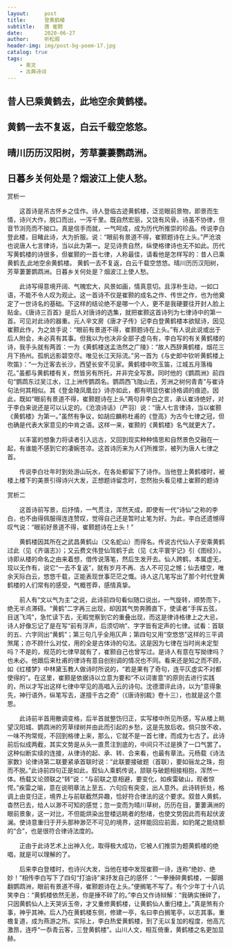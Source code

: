 ```yaml
---
layout:     post
title:      登黄鹤楼
subtitle:   唐 崔颢
date:       2020-06-27
author:     听松阁
header-img: img/post-bg-poem-17.jpg
catalog: true
tags:
    - 美文
    - 古典诗词
---
```


## 昔人已乘黄鹤去，此地空余黄鹤楼。

## 黄鹤一去不复返，白云千载空悠悠。

## 晴川历历汉阳树，芳草萋萋鹦鹉洲。

## 日暮乡关何处是？烟波江上使人愁。





赏析一



　　这首诗是吊古怀乡之佳作。诗人登临古迹黄鹤楼，泛览眼前景物，即景而生情，诗兴大作，脱口而出，一泻千里。既自然宏丽，又饶有风骨。诗虽不协律，但音节浏亮而不拗口。真是信手而就，一气呵成，成为历代所推崇的珍品。传说李白登此楼，目睹此诗，大为折服。说：“眼前有景道不得，崔颢题诗在上头。”严沧浪也说唐人七言律诗，当以此为第一。足见诗贵自然，纵使格律诗也无不如此。历代写黄鹤楼的诗很多，但崔颢的一首七律，人称最佳，请看他是怎样写的：昔人已乘黄鹤去,此地空余黄鹤楼。 黄鹤一去不复返，白云千载空悠悠。晴川历历汉阳树，芳草萋萋鹦鹉洲。日暮乡关何处是？烟波江上使人愁。



　　此诗写得意境开阔、气魄宏大，风景如画，情真意切。且淳朴生动，一如口语，不能不令人叹为观止。这一首诗不仅是崔颢的成名之作、传世之作，也为他奠定了一世诗名的基础。下这样的结论绝不是哪一个人，更不是我硬要往开封人脸上贴金。《唐诗三百首》是后人对唐诗的选集，就把崔颢这首诗列为七律诗中的第一首。可见对此诗的器重。元人辛文房《唐才子传》记李白登黄鹤楼本欲赋诗，因见崔颢此作，为之敛手说：“眼前有景道不得，崔颢题诗在上头。”有人说此说或出于后人附会，未必真有其事。但我以为也决非全部子虚乌有，李白写的有关黄鹤楼的诗，我手头就有两首：一为《黄鹤楼送孟浩然之广陵》：“故人西辞黄鹤楼，烟花三月下扬州。孤帆远影碧空尽。唯见长江天际流。”另一首为《与史郎中钦听黄鹤楼上吹笛》：“一为迁客去长沙，西望长安不见家。黄鹤楼中吹玉笛，江城五月落梅花。”虽都与黄鹤楼有关，然皆另有所托，并非完全写景。同时他的《鹦鹉洲》前四句“鹦鹉东过吴江水，江上洲传鹦鹉名。鹦鹉西飞陇山去，芳洲之树何青青”与崔诗句法何其相似。其《登金陵凤凰台》诗亦如此，都有明显仿崔诗格调的痕迹。因此，既如“眼前有景道不得，崔颢题诗在上头”两句非李白之言，承认崔诗绝好，对于李白来说还是可以认定的。《沧浪诗话》（严羽）说：“唐人七言律诗，当以崔颢《黄鹤楼》为第一。”虽然有争议，如胡应麟称杜甫的《登高》为古今七律之冠，但也确是代表大家意见的中肯之语。这样一来，崔颢的《黄鹤楼》名气就更大了。



　　以丰富的想象力将读者引入远古，又回到现实种种情思和自然景色交融在一起，有谁能不感到它的凄婉苍凉。这首诗历来为人们所推崇，被列为唐人七律之首。



　　传说李白壮年时到处游山玩水，在各处都留下了诗作。当他登上黄鹤楼时，被楼上楼下的美景引得诗兴大发，正想题诗留念时，忽然抬头看见楼上崔颢的题诗





赏析二



　　这首诗前写景，后抒情，一气贯注，浑然天成，即使有一代“诗仙”之称的李白，也不由得佩服得连连赞叹，觉得自己还是暂时止笔为好。为此，李白还遗憾得叹气说：“眼前好景道不得，崔颢题诗在上头！”



　　黄鹤楼因其所在之武昌黄鹤山（又名蛇山）而得名。传说古代仙人子安乘黄鹤过此（见《齐谐志》）；又云费文伟登仙驾鹤于此（见《太平寰宇记》引《图经》）。诗即从楼的命名之由来着想，借传说落笔，然后生发开去。仙人跨鹤，本属虚无，现以无作有，说它“一去不复返”，就有岁月不再、古人不可见之憾；仙去楼空，唯余天际白云，悠悠千载，正能表现世事茫茫之慨。诗人这几笔写出了那个时代登黄鹤楼的人们常有的感受，气概苍莽，感情真挚。



　　前人有“文以气为主”之说，此诗前四句看似随口说出，一气旋转，顺势而下，绝无半点滞碍。“黄鹤”二字再三出现，却因其气势奔腾直下，使读者“手挥五弦，目送飞鸿”，急忙读下去，无暇觉察到它的重叠出现，而这是律诗格律上之大忌，诗人好像忘记了是在写“前有浮声，后须切响”、字字皆有定声的七律。试看：首联的五、六字同出“黄鹤”；第三句几乎全用仄声；第四句又用“空悠悠”这样的三平调煞尾；亦不顾什么对仗，用的全是古体诗的句法。这是因为七律在当时尚未定型吗？不是的，规范的七律早就有了，崔颢自己也曾写过。是诗人有意在写拗律吗？也未必。他跟后来杜甫的律诗有意自创别调的情况也不同。看来还是知之而不顾，如《红楼梦》中林黛玉教人做诗时所说的，“若是果有了奇句，连平仄虚实不对都使得的”。在这里，崔颢是依据诗以立意为要和“不以词害意”的原则去进行实践的，所以才写出这样七律中罕见的高唱入云的诗句。沈德潜评此诗，以为“意得象先，神行语外，纵笔写去，遂擅千古之奇”（《唐诗别裁》卷十三），也就是这个意思。



　　此诗前半首用散调变格，后半首就整饬归正，实写楼中所见所感，写从楼上眺望汉阳城、鹦鹉洲的芳草绿树并由此而引起的乡愁，这是先放后收。倘只放不收，一味不拘常规，不回到格律上来，那么，它就不是一首七律，而成为七古了。此诗前后似成两截，其实文势是从头一直贯注到底的，中间只不过是换了一口气罢了。这种似断实续的连接，从律诗的起、承、转、合来看，也最有章法。元杨载《诗法家数》论律诗第二联要紧承首联时说：“此联要接破题（首联），要如骊龙之珠，抱而不脱。”此诗前四句正是如此，叙仙人乘鹤传说，颔联与破题相接相抱，浑然一体。杨载又论颈联之“转”说：“与前联之意相避，要变化，如疾雷破山，观者惊愕。”疾雷之喻，意在说明章法上至五、六句应有突变，出人意外。此诗转折处，格调上由变归正，境界上与前联截然异趣，恰好符合律法的这个要求。叙昔人黄鹤，杳然已去，给人以渺不可知的感觉；忽一变而为晴川草树，历历在目，萋萋满洲的眼前景象，这一对比，不但能烘染出登楼远眺者的愁绪，也使文势因此而有起伏波澜。使诗意重归于开头那种渺茫不可见的境界，这样能回应前面，如豹尾之能绕额的“合”，也是很符合律诗法度的。



　　正由于此诗艺术上出神入化，取得极大成功，它被人们推崇为题黄鹤楼的绝唱，就是可以理解的了。



　　后来李白登楼时，也诗兴大发，当他在楼中发现崔颢一诗，连称“绝妙、绝妙！”相传李白写下了四句“打油诗”来抒发自己的感怀：“一拳捶碎黄鹤楼，一脚踢翻鹦鹉洲，眼前有景道不得，崔颢题诗在上头。”便搁笔不写了。有个少年丁十八讥笑李白：“黄鹤楼依然无恙，你是捶不碎了的。”李白又作诗辩解：“我确实捶碎了，只因黄鹤仙人上天哭诉玉帝，才又重修黄鹤楼，让黄鹤仙人重归楼上。”真是煞有介事，神乎其神。后人乃在黄鹤楼东侧，修建一亭，名曰李白搁笔亭，以志其事。重檐复道，成为燕游之所。实际上，李白热爱黄鹤楼，到了无以复加的程度，他高亢激昂，连呼“一忝青云客，三登黄鹤楼”。山川人文，相互倚重，黄鹤楼之名更加显赫。

